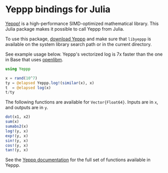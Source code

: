 Yeppp bindings for Julia
========================

[Yeppp!](http://www.yeppp.info) is a high-performance SIMD-optimized
mathematical library. This Julia package makes it possible to
call Yeppp from Julia.

To use this package, [download
Yeppp](http://bitbucket.org/MDukhan/yeppp/downloads/yeppp-1.0.0.zip)
and make sure that `libyeppp` is available on the system library
search path or in the current directory.

See example usage below. Yeppp's vectorized log is 7x faster than the
one in Base that uses [openlibm](http://www.openlibm.org/).

```julia
using Yeppp

x = rand(10^7)
ty = @elapsed Yeppp.log!(similar(x), x)
t  = @elapsed log(x)
t/ty
````

The following functions are available for `Vector{Float64}`. Inputs
are in `x`, and outputs are in `y`.

```julia
dot(x1, x2)
sum(x)
sumabs2(x)
log!(y, x)
exp!(y, x)
sin!(y, x)
cos!(y, x)
tan!(y, x)
````

See the [Yeppp documentation](http://docs.yeppp.info/c/modules.html)
for the full set of functions available in Yeppp.
